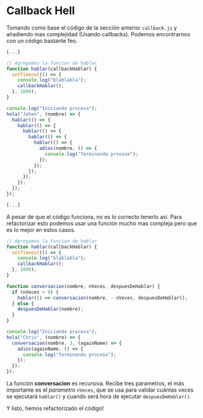 # Callback Hell

Tomando como base el código de la sección anterior `callback.js` y añadiendo mas complejidad (Usando callbacks). Podemos encontrarnos con un código bastante feo.

```js
[...]

// Agregamos la funcion de hablar
function hablar(callbackHablar) {
  setTimeout(() => {
    console.log("blablabla");
    callbackHablar();
  }, 1000);
}

console.log("Iniciando proceso");
hola("Johan", (nombre) => {
  hablar(() => {
    hablar(() => {
      hablar(() => {
        hablar(() => {
          hablar(() => {
            adios(nombre, () => {
              console.log("Terminando proceso");
            });
          });
        });
      });
    });
  });
});

[...]
```

A pesar de que el código funciona, no es lo correcto tenerlo así. Para refactorizar esto podemos usar una función mucho mas compleja pero que es lo mejor en estos casos.

```js
// Agregamos la funcion de hablar
function hablar(callbackHablar) {
  setTimeout(() => {
    console.log("blablabla");
    callbackHablar();
  }, 1000);
}

function conversacion(nombre, nVeces, despuesDeHablar) {
  if (nVeces > 0) {
    hablar(() => conversacion(nombre, --nVeces, despuesDeHablar));
  } else {
    despuesDeHablar(nombre);
  }
}

console.log("Iniciando proceso");
hola("Chris", (nombre) => {
  conversacion(nombre, 3, (againName) => {
    adios(againName, () => {
      console.log("Terminando proceso");
    });
  });
});
```

La función **conversacion** es recursiva. Recibe tres parametros, el más importante es el _parametro_ `nVeces`, que se usa para validar cuántas veces se ejecutará `hablar()` y cuando será hora de ejecutar `despuesDeHablar()`.

Y listo, hemos refactorizado el código!
